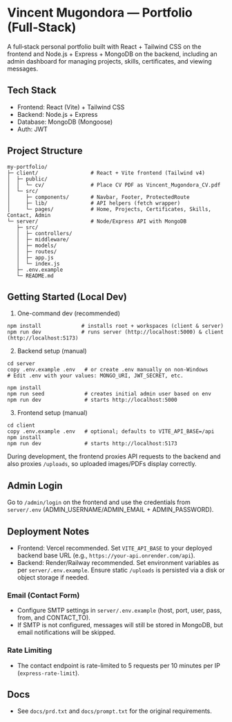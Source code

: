 # Vincent Mugondora — Portfolio (Full‑Stack)

A full‑stack personal portfolio built with React + Tailwind CSS on the frontend and Node.js + Express + MongoDB on the backend, including an admin dashboard for managing projects, skills, certificates, and viewing messages.

## Tech Stack
- Frontend: React (Vite) + Tailwind CSS
- Backend: Node.js + Express
- Database: MongoDB (Mongoose)
- Auth: JWT

## Project Structure
```
my-portfolio/
├─ client/                 # React + Vite frontend (Tailwind v4)
│  ├─ public/
│  │  └─ cv/               # Place CV PDF as Vincent_Mugondora_CV.pdf
│  └─ src/
│     ├─ components/       # Navbar, Footer, ProtectedRoute
│     ├─ lib/              # API helpers (fetch wrapper)
│     └─ pages/            # Home, Projects, Certificates, Skills, Contact, Admin
└─ server/                 # Node/Express API with MongoDB
   ├─ src/
   │  ├─ controllers/
   │  ├─ middleware/
   │  ├─ models/
   │  ├─ routes/
   │  ├─ app.js
   │  └─ index.js
   ├─ .env.example
   └─ README.md
```

## Getting Started (Local Dev)

1) One-command dev (recommended)

```
npm install             # installs root + workspaces (client & server)
npm run dev             # runs server (http://localhost:5000) & client (http://localhost:5173)
```

2) Backend setup (manual)

```
cd server
copy .env.example .env   # or create .env manually on non-Windows
# Edit .env with your values: MONGO_URI, JWT_SECRET, etc.

npm install
npm run seed             # creates initial admin user based on env
npm run dev              # starts http://localhost:5000
```

3) Frontend setup (manual)

```
cd client
copy .env.example .env   # optional; defaults to VITE_API_BASE=/api
npm install
npm run dev              # starts http://localhost:5173
```

During development, the frontend proxies API requests to the backend and also proxies `/uploads`, so uploaded images/PDFs display correctly.

## Admin Login
Go to `/admin/login` on the frontend and use the credentials from `server/.env` (ADMIN_USERNAME/ADMIN_EMAIL + ADMIN_PASSWORD).

## Deployment Notes
- Frontend: Vercel recommended. Set `VITE_API_BASE` to your deployed backend base URL (e.g., `https://your-api.onrender.com/api`).
- Backend: Render/Railway recommended. Set environment variables as per `server/.env.example`. Ensure static `/uploads` is persisted via a disk or object storage if needed.

### Email (Contact Form)
- Configure SMTP settings in `server/.env.example` (host, port, user, pass, from, and CONTACT_TO).
- If SMTP is not configured, messages will still be stored in MongoDB, but email notifications will be skipped.

### Rate Limiting
- The contact endpoint is rate-limited to 5 requests per 10 minutes per IP (`express-rate-limit`).

## Docs
- See `docs/prd.txt` and `docs/prompt.txt` for the original requirements.
